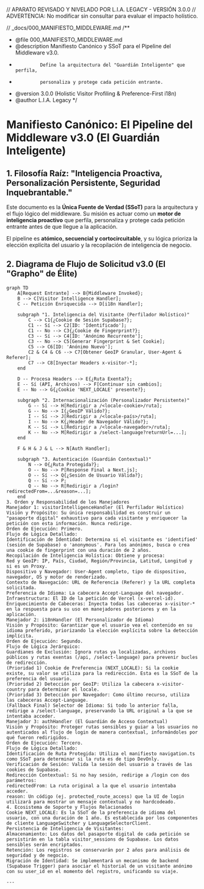 // APARATO REVISADO Y NIVELADO POR L.I.A. LEGACY - VERSIÓN 3.0.0
// ADVERTENCIA: No modificar sin consultar para evaluar el impacto holístico.

// _docs/000_MANIFIESTO_MIDDLEWARE.md
/**
 * @file 000_MANIFIESTO_MIDDLEWARE.md
 * @description Manifiesto Canónico y SSoT para el Pipeline del Middleware v3.0.
 *              Define la arquitectura del "Guardián Inteligente" que perfila,
 *              personaliza y protege cada petición entrante.
 * @version 3.0.0 (Holistic Visitor Profiling & Preference-First i18n)
 * @author L.I.A. Legacy
 */

# Manifiesto Canónico: El Pipeline del Middleware v3.0 (El Guardián Inteligente)

## 1. Filosofía Raíz: "Inteligencia Proactiva, Personalización Persistente, Seguridad Inquebrantable."

Este documento es la **Única Fuente de Verdad (SSoT)** para la arquitectura y el flujo lógico del middleware. Su misión es actuar como un **motor de inteligencia proactivo** que perfila, personaliza y protege cada petición entrante antes de que llegue a la aplicación.

El pipeline es **atómico, secuencial y cortocircuitable**, y su lógica prioriza la elección explícita del usuario y la recopilación de inteligencia de negocio.

## 2. Diagrama de Flujo de Solicitud v3.0 (El "Grapho" de Élite)

```mermaid
graph TD
    A[Request Entrante] --> B{Middleware Invoked};
    B --> C[Visitor Intelligence Handler];
    C -- Petición Enriquecida --> D[i18n Handler];

    subgraph "1. Inteligencia del Visitante (Perfilador Holístico)"
        C --> C1{¿Cookie de Sesión Supabase?};
        C1 -- Sí --> C2[ID: 'Identificado'];
        C1 -- No --> C3{¿Cookie de Fingerprint?};
        C3 -- Sí --> C4[ID: 'Anónimo Recurrente'];
        C3 -- No --> C5[Generar Fingerprint & Set Cookie];
        C5 --> C6[ID: 'Anónimo Nuevo'];
        C2 & C4 & C6 --> C7[Obtener GeoIP Granular, User-Agent & Referer];
        C7 --> C8[Inyectar Headers x-visitor-*];
    end

    D -- Procesa Headers --> E{¿Ruta Exenta?};
    E -- Sí (API, Archivos) --> F[Continuar sin cambios];
    E -- No --> G{¿Cookie 'NEXT_LOCALE' presente?};

    subgraph "2. Internacionalización (Personalizador Persistente)"
        G -- Sí --> H[Redirigir a /<locale-cookie>/ruta];
        G -- No --> I{¿GeoIP Válido?};
        I -- Sí --> J[Redirigir a /<locale-país>/ruta];
        I -- No --> K{¿Header de Navegador Válido?};
        K -- Sí --> L[Redirigir a /<locale-navegador>/ruta];
        K -- No --> M[Redirigir a /select-language?returnUrl=...];
    end

    F & H & J & L --> N[Auth Handler];

    subgraph "3. Autenticación (Guardián Contextual)"
        N --> O{¿Ruta Protegida?};
        O -- No --> P[Response Final a Next.js];
        O -- Sí --> Q{¿Sesión de Usuario Válida?};
        Q -- Sí --> P;
        Q -- No --> R[Redirigir a /login?redirectedFrom=...&reason=...];
    end
3. Orden y Responsabilidad de los Manejadores
Manejador 1: visitorIntelligenceHandler (El Perfilador Holístico)
Visión y Propósito: Su única responsabilidad es construir un "pasaporte digital" exhaustivo para cada visitante y enriquecer la petición con esta información. Nunca redirige.
Orden de Ejecución: Primero.
Flujo de Lógica Detallado:
Identificación de Identidad: Determina si el visitante es 'identified' (sesión de Supabase) o 'anonymous'. Para los anónimos, busca o crea una cookie de fingerprint con una duración de 2 años.
Recopilación de Inteligencia Holística: Obtiene y procesa:
Red y GeoIP: IP, País, Ciudad, Región/Provincia, Latitud, Longitud y si es un Proxy.
Dispositivo y Navegador: User-Agent completo, tipo de dispositivo, navegador, OS y motor de renderizado.
Contexto de Navegación: URL de Referencia (Referer) y la URL completa solicitada.
Preferencia de Idioma: La cabecera Accept-Language del navegador.
Infraestructura: El ID de la petición de Vercel (x-vercel-id).
Enriquecimiento de Cabeceras: Inyecta todas las cabeceras x-visitor-* en la respuesta para su uso en manejadores posteriores y en la aplicación.
Manejador 2: i18nHandler (El Personalizador de Idioma)
Visión y Propósito: Garantizar que el usuario vea el contenido en su idioma preferido, priorizando la elección explícita sobre la detección implícita.
Orden de Ejecución: Segundo.
Flujo de Lógica Jerárquico:
Guardianes de Exclusión: Ignora rutas ya localizadas, archivos públicos y rutas exentas (/api, /select-language) para prevenir bucles de redirección.
(Prioridad 1) Cookie de Preferencia (NEXT_LOCALE): Si la cookie existe, su valor se utiliza para la redirección. Esta es la SSoT de la preferencia del usuario.
(Prioridad 2) Detección por GeoIP: Utiliza la cabecera x-visitor-country para determinar el locale.
(Prioridad 3) Detección por Navegador: Como último recurso, utiliza las cabeceras Accept-Language.
(Fallback Final) Selector de Idioma: Si todo lo anterior falla, redirige a /select-language, preservando la URL original a la que se intentaba acceder.
Manejador 3: authHandler (El Guardián de Acceso Contextual)
Visión y Propósito: Proteger rutas sensibles y guiar a los usuarios no autenticados al flujo de login de manera contextual, informándoles por qué fueron redirigidos.
Orden de Ejecución: Tercero.
Flujo de Lógica Detallado:
Identificación de Ruta Protegida: Utiliza el manifiesto navigation.ts como SSoT para determinar si la ruta es de tipo DevOnly.
Verificación de Sesión: Valida la sesión del usuario a través de las cookies de Supabase.
Redirección Contextual: Si no hay sesión, redirige a /login con dos parámetros:
redirectedFrom: La ruta original a la que el usuario intentaba acceder.
reason: Un código (ej. protected_route_access) que la UI de login utilizará para mostrar un mensaje contextual y no hardcodeado.
4. Ecosistema de Soporte y Flujos Relacionados
Cookie NEXT_LOCALE: Es la SSoT de la preferencia de idioma del usuario, con una duración de 1 año. Es establecida por los componentes de cliente LanguageSwitcher y LanguageSelectorClient.
Persistencia de Inteligencia de Visitantes:
Almacenamiento: Los datos del pasaporte digital de cada petición se persistirán en la tabla visitor_sessions de Supabase. Los datos sensibles serán encriptados.
Retención: Los registros se conservarán por 2 años para análisis de seguridad y de negocio.
Migración de Identidad: Se implementará un mecanismo de backend (Supabase Trigger) para asociar el historial de un visitante anónimo con su user_id en el momento del registro, unificando su viaje.

---

